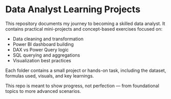 # Data Analyst Learning Projects

This repository documents my journey to becoming a skilled data analyst. It contains practical mini-projects and concept-based exercises focused on:

- Data cleaning and transformation
- Power BI dashboard building
- DAX vs Power Query logic
- SQL querying and aggregations
- Visualization best practices

Each folder contains a small project or hands-on task, including the dataset, formulas used, visuals, and key learnings.

This repo is meant to show progress, not perfection — from foundational topics to more advanced scenarios.
